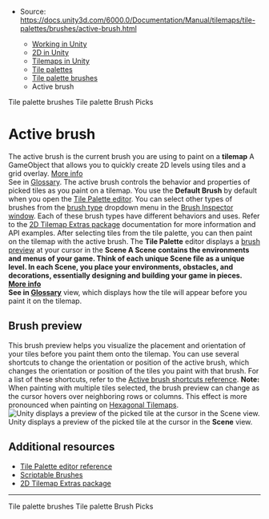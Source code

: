 * Source: https://docs.unity3d.com/6000.0/Documentation/Manual/tilemaps/tile-palettes/brushes/active-brush.html

  * [Working in Unity](https://docs.unity3d.com/6000.0/Documentation/Manual/working-in-unity.html)
  * [2D in Unity](https://docs.unity3d.com/6000.0/Documentation/Manual/Unity2D.html)
  * [Tilemaps in Unity](https://docs.unity3d.com/6000.0/Documentation/Manual/tilemaps/tilemaps-landing.html)
  * [Tile palettes](https://docs.unity3d.com/6000.0/Documentation/Manual/tilemaps/tile-palettes/tile-palette-landing.html)
  * [Tile palette brushes](https://docs.unity3d.com/6000.0/Documentation/Manual/tilemaps/tile-palettes/brushes/tile-palette-brushes-landing.html)
  * Active brush


[](https://docs.unity3d.com/6000.0/Documentation/Manual/tilemaps/tile-palettes/brushes/tile-palette-brushes-landing.html)
Tile palette brushes
[](https://docs.unity3d.com/6000.0/Documentation/Manual/tilemaps/tile-palettes/brushes/brush-picks/tile-palette-brush-picks.html)
Tile palette Brush Picks
# Active brush
The active brush is the current brush you are using to paint on a **tilemap** A GameObject that allows you to quickly create 2D levels using tiles and a grid overlay. [More info](https://docs.unity3d.com/6000.0/Documentation/Manual/tilemaps/work-with-tilemaps/tilemap-reference.html)  
See in [Glossary](https://docs.unity3d.com/6000.0/Documentation/Manual/Glossary.html#Tilemap). The active brush controls the behavior and properties of picked tiles as you paint on a tilemap.
You use the **Default Brush** by default when you open the [Tile Palette editor](https://docs.unity3d.com/6000.0/Documentation/Manual/tilemaps/tile-palettes/tile-palette-editor-reference.html). You can select other types of brushes from the [brush type](https://docs.unity3d.com/6000.0/Documentation/Manual/tilemaps/tile-palettes/tile-palette-editor-reference.html) dropdown menu in the [Brush Inspector window](https://docs.unity3d.com/6000.0/Documentation/Manual/tilemaps/tile-palettes/brushes/brush-inspector-reference.html). Each of these brush types have different behaviors and uses. Refer to the [2D Tilemap Extras package](https://docs.unity3d.com/Packages/com.unity.2d.tilemap.extras@latest) documentation for more information and API examples.
After selecting tiles from the tile palette, you can then paint on the tilemap with the active brush. The **Tile Palette** editor displays a [brush preview](https://docs.unity3d.com/6000.0/Documentation/Manual/tilemaps/tile-palettes/brushes/active-brush.html#brushpreview) at your cursor in the ****Scene** A Scene contains the environments and menus of your game. Think of each unique Scene file as a unique level. In each Scene, you place your environments, obstacles, and decorations, essentially designing and building your game in pieces. [More info](https://docs.unity3d.com/6000.0/Documentation/Manual/CreatingScenes.html)  
See in [Glossary](https://docs.unity3d.com/6000.0/Documentation/Manual/Glossary.html#Scene)** view, which displays how the tile will appear before you paint it on the tilemap.
## Brush preview 
This brush preview helps you visualize the placement and orientation of your tiles before you paint them onto the tilemap. You can use several shortcuts to change the orientation or position of the active brush, which changes the orientation or position of the tiles you paint with that brush. For a list of these shortcuts, refer to the [Active brush shortcuts reference](https://docs.unity3d.com/6000.0/Documentation/Manual/tilemaps/tile-palettes/brushes/active-brush-shortcuts-reference.html).
**Note:** When painting with multiple tiles selected, the brush preview can change as the cursor hovers over neighboring rows or columns. This effect is more pronounced when painting on [Hexagonal Tilemaps](https://docs.unity3d.com/6000.0/Documentation/Manual/tilemaps/work-with-tilemaps/hexagonal-tilemaps.html).
![Unity displays a preview of the picked tile at the cursor in the Scene view.](https://docs.unity3d.com/6000.0/Documentation/uploads/Main/2d-palette-brush-preview.png) Unity displays a preview of the picked tile at the cursor in the **Scene** view.
## Additional resources
  * [Tile Palette editor reference](https://docs.unity3d.com/6000.0/Documentation/Manual/tilemaps/tile-palettes/tile-palette-editor-reference.html)
  * [Scriptable Brushes](https://docs.unity3d.com/6000.0/Documentation/Manual/tilemaps/tile-palettes/brushes/create-scriptable-brush.html)
  * [2D Tilemap Extras package](https://docs.unity3d.com/Packages/com.unity.2d.tilemap.extras@latest)


* * *
[](https://docs.unity3d.com/6000.0/Documentation/Manual/tilemaps/tile-palettes/brushes/tile-palette-brushes-landing.html)
Tile palette brushes
[](https://docs.unity3d.com/6000.0/Documentation/Manual/tilemaps/tile-palettes/brushes/brush-picks/tile-palette-brush-picks.html)
Tile palette Brush Picks
